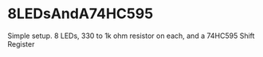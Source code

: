 8LEDsAndA74HC595
================

Simple setup. 8 LEDs, 330 to 1k ohm resistor on each, and a 74HC595 Shift Register
